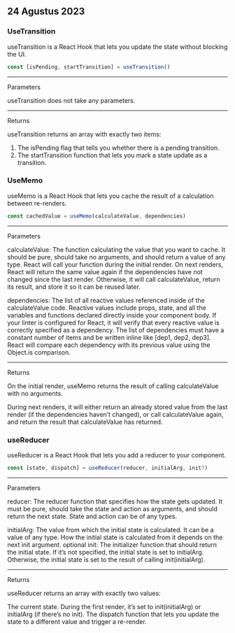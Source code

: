 ## 24 Agustus 2023
### UseTransition
useTransition is a React Hook that lets you update the state without blocking the UI.
```typescript
const [isPending, startTransition] = useTransition()
```
----
Parameters

useTransition does not take any parameters.

----
Returns

useTransition returns an array with exactly two items:

1. The isPending flag that tells you whether there is a pending transition.
2. The startTransition function that lets you mark a state update as a transition.


### UseMemo
useMemo is a React Hook that lets you cache the result of a calculation between re-renders.
```typescript
const cachedValue = useMemo(calculateValue, dependencies)
```
----
Parameters

calculateValue: The function calculating the value that you want to cache. It should be pure, should take no arguments, and should return a value of any type. React will call your function during the initial render. On next renders, React will return the same value again if the dependencies have not changed since the last render. Otherwise, it will call calculateValue, return its result, and store it so it can be reused later.  


 dependencies: The list of all reactive values referenced inside of the calculateValue code. Reactive values include props, state, and all the variables and functions declared directly inside your component body. If your linter is configured for React, it will verify that every reactive value is correctly specified as a dependency. The list of dependencies must have a constant number of items and be written inline like [dep1, dep2, dep3]. React will compare each dependency with its previous value using the Object.is comparison.
 
----
Returns

On the initial render, useMemo returns the result of calling calculateValue with no arguments.

During next renders, it will either return an already stored value from the last render (if the dependencies haven’t changed), or call calculateValue again, and return the result that calculateValue has returned.

### useReducer
useReducer is a React Hook that lets you add a reducer to your component.
```typescript
const [state, dispatch] = useReducer(reducer, initialArg, init?)
```

----
Parameters

  reducer: The reducer function that specifies how the state gets updated. It must be pure, should take the state and action as arguments, and should return the next state. State and action can be of any types.  

  initialArg: The value from which the initial state is calculated. It can be a value of any type. How the initial state is calculated from it depends on the next init argument. optional init: The initializer function that should return the initial state. If it’s not specified, the initial state is set to initialArg. Otherwise, the initial state is set to the result of calling init(initialArg).

----
Returns

useReducer returns an array with exactly two values:

The current state. During the first render, it’s set to init(initialArg) or initialArg (if there’s no init). The dispatch function that lets you update the state to a different value and trigger a re-render.


